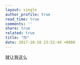```yaml
---
layout: single
author_profile: true
read_time: true
comments: ''
share: true
related: true
title: "你"
date: 2017-10-18 23:52:44 +0000
---
```



就让我这么